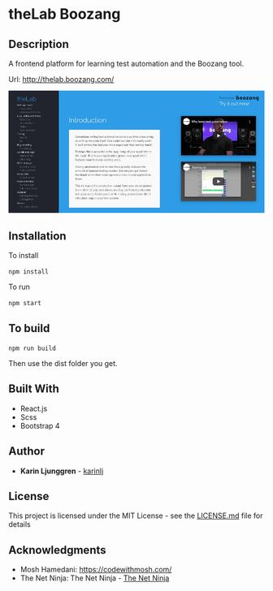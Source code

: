 # theLab Boozang

## Description
A frontend platform for learning test automation and the Boozang tool.   

Url: http://thelab.boozang.com/

![Screenshot](/src/img/screenshot.jpg?raw=true "Screenshot")  


## Installation
To install

```npm install```

To run

```npm start```

## To build
```npm run build```   

Then use the dist folder you get.

## Built With
* React.js
* Scss
* Bootstrap 4

## Author
* **Karin Ljunggren** - [karinlj](https://github.com/karinlj)

## License
This project is licensed under the MIT License - see the [LICENSE.md](LICENSE.md) file for details

## Acknowledgments  
* Mosh Hamedani:  https://codewithmosh.com/
* The Net Ninja:  The Net Ninja - [The Net Ninja](https://www.youtube.com/channel/UCW5YeuERMmlnqo4oq8vwUpg)


